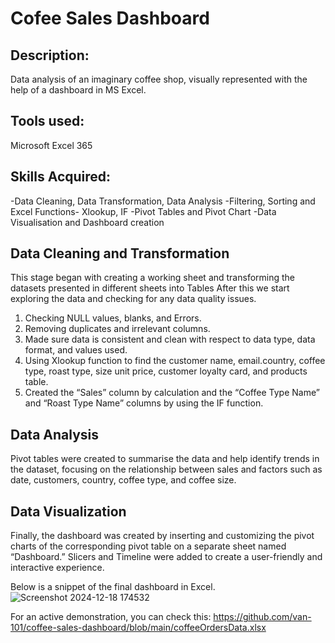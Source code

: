 # Cofee Sales Dashboard 

## Description: 

Data analysis of an imaginary coffee shop, visually represented with the help of a dashboard in MS Excel.  

## Tools used: 

Microsoft Excel 365

## Skills Acquired: 
-Data Cleaning, Data Transformation, Data Analysis
-Filtering, Sorting and Excel Functions- Xlookup, IF
-Pivot Tables and Pivot Chart
-Data Visualisation and Dashboard creation

## Data Cleaning and Transformation

This stage began with creating a working sheet and transforming the datasets presented in different sheets into Tables After this we start exploring the data and checking for any data quality issues.
1.	Checking NULL values, blanks, and Errors.
2.	Removing duplicates and irrelevant columns.
3.	Made sure data is consistent and clean with respect to data type, data format, and values used.
4.	Using Xlookup function to find the customer name, email.country, coffee type, roast type, size unit price, customer loyalty card, and products table.
5.	Created the “Sales” column by calculation and the “Coffee Type Name” and “Roast Type Name” columns by using the IF function.

## Data Analysis

Pivot tables were created to summarise the data and help identify trends in the dataset, focusing on the relationship between sales and factors such as date, customers, country, coffee type, and coffee size. 

## Data Visualization

Finally, the dashboard was created by inserting and customizing the pivot charts of the corresponding pivot table on a separate sheet named “Dashboard.” Slicers and Timeline were added to create a user-friendly and interactive experience.

Below is a snippet of the final dashboard in Excel.
![Screenshot 2024-12-18 174532](https://github.com/user-attachments/assets/e875fc74-6499-4106-9444-5900a39ced87)

For an active demonstration, you can check this: https://github.com/van-101/coffee-sales-dashboard/blob/main/coffeeOrdersData.xlsx




